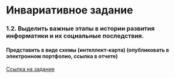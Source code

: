 # Инвариативное задание
### 1.2. Выделить важные этапы в истории развития информатики и их социальные последствия. 

#### Представить в виде схемы (интеллект-карта) (опубликовать в электронном портфолио, ссылка в отчете)

[Ссылка на задание](https://github.com/Bolzuka/educational_practice/blob/master/1.2/1.2.pdf)
